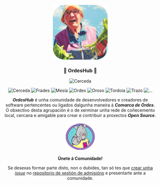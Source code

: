 <div align="center">
 
  <img width="180" alt="OrdesHub" src="/profile/images/greleira-maxica_rounded.png">

  <h3>
    🥬 OrdesHub 🐙
  </h3>

  ![Cerceda](https://img.shields.io/badge/ORGANIZATION%20STATUS-WIP-yellow?style=flat-square)

  ![Cerceda](https://img.shields.io/badge/-CERCEDA-9e79e5?style=flat-square)
  ![Frades](https://img.shields.io/badge/-FRADES-ff492f?style=flat-square)
  ![Mesía](https://img.shields.io/badge/-MESÍA-ff8a00?style=flat-square)
  ![Ordes](https://img.shields.io/badge/-ORDES-04cf35?style=flat-square)
  ![Oroso](https://img.shields.io/badge/-OROSO-00b8ff?style=flat-square)
  ![Tordoia](https://img.shields.io/badge/-TORDOIA-e8d739?style=flat-square)
  ![Trazo](https://img.shields.io/badge/-TRAZO-ff61ce?style=flat-square)
  ![...](https://img.shields.io/badge/-...-7c5cff?style=flat-square)
  
  <p><b><i>OrdesHub</i></b> é unha comunidade de desenvolvedores e creadores de software pertencentes ou ligados dalgunha maneira á <b><i>Comarca de Ordes</i></b>. O obxectivo desta agrupación é o de xerminar unha rede de coñecemento local, cercana e amigable para crear e contribuir a proxectos <b><i>Open Source</i></b>.</p>

  <img width="100" alt="OrdesHub" src="/profile/images/xabarin_tio-sam.png">
  <p><b>Únete á Comunidade!</b></p>
  
  <p>Se desexas formar parte disto, non o dubides, tan só tes que <a href="https://github.com/OrdesHub/admissions/issues/new?assignees=borjapazr&labels=admission%2Cpresentation&template=ADMISSION.yml&title=%5BAdmission%5D+Name+or+username">crear unha <i>issue</i></a> no <a href="https://github.com/OrdesHub/admissions">repositorio de xestión de admisións</a> e presentarte ante a comunidade.</p> 

</div>
